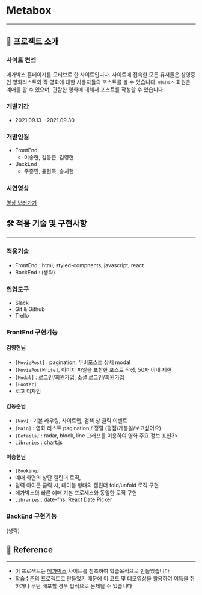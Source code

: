 # Metabox

---

## 🚂 프로젝트 소개

### 사이트 컨셉

메가박스 홈페이지를 모티브로 한 사이트입니다. 사이트에 접속한 모든 유저들은 상영중인 영화리스트와 각 영화에 대한 사용자들의 포스트를 볼 수 있습니다. `메타박스` 회원은 예매를 할 수 있으며, 관람한 영화에 대해서 포스트를 작성할 수 있습니다.

### 개발기간

- 2021.09.13 - 2021.09.30

### 개발인원

- FrontEnd
  - 이송현, 김동준, 김영현
- BackEnd
  - 주종민, 윤현묵, 송치헌

### 시연영상

[영상 보러가기](https://www.youtube.com/watch?v=PkHOsGvFzec)

## 🛠 적용 기술 및 구현사항

---

### 적용기술

- FrontEnd : html, styled-compnents, javascript, react
- BackEnd : (생략)

### 협업도구

- Slack
- Git & Github
- Trello

### FrontEnd 구현기능

#### 김영현님

- `[MoviePost]` : pagination, 무비포스트 상세 modal
- `[MoviePostWrite]`, 이미지 파일을 포함한 포스트 작성, 50자 이내 제한
- `[Modal]` : 로그인/회원가입, 소셜 로그인/회원가입 
- `[Footer]` 
- 로고 디자인

#### 김동준님

- `[Nav]` : 기본 라우팅, 사이트맵, 검색 창 클릭 이벤트
- `[Main]` : 영화 리스트 pagination / 정렬 (평점/개봉일/보고싶어요)
- `[Details]` : radar, block, line 그래프를 이용하여 영화 주요 정보 표현3> 
- `Libraries` : chart.js
#### 이송현님

- `[Booking]`
- 예매 화면의 상단 캘린더 로직, 
- 달력 아이콘 클릭 시, 테이블 형태의 캘린더 fold/unfold 로직 구현
- 메가박스의 빠른 예매 기본 프로세스와 동일한 로직 구현
- `Libraries` : date-fns, React Date Picker

### BackEnd 구현기능

(생략)

## 📃 Reference

---

- 이 프로젝트는 [메가박스](https://www.megabox.co.kr/) 사이트를 참조하여 학습목적으로 만들었습니다
- 학습수준의 프로젝트로 만들었기 때문에 이 코드 및 데모영상을 활용하여 이득을 취하거나 무단 배포할 경우 법적으로 문제될 수 있습니다
